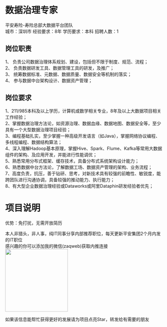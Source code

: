 # 数据治理专家
平安寿险-寿险总部大数据平台团队  
城市：深圳市 经验要求：8年 学历要求：本科  招聘人数：1

## 岗位职责
1、	负责公司数据治理体系规划、建设，包括但不限于制度、规范、流程；   
2、	负责数据研发工具、数据管理工具的研发，及推广；   
3、	统筹数据标准、元数据、数据质量、数据安全等机制的落实；   
4、	参与数据中台架构设计、数据资产管理；

## 岗位要求
1、211/985本科及以上学历，计算机或数学相关专业，8年及以上大数据项目相关工作经验；   
2、掌握数据治理方法论，如资源治理、数据血缘、数据地图、数据安全等，至少具有一个大型数据治理项目经验；   
3、编程基础扎实，至少掌握一种高级开发语言（如Java），掌握网络协议编程、多线程编程、数据结构算法；   
4、深入理解Hadoop基本原理，掌握Hive、Spark、Flume、Kafka等常用大数据组件的架构、及应用开发，并能进行性能调优；   
5、熟悉常用分布式框架、缓存技术，具备分布式系统架构设计能力；   
6、熟悉数据中台方法论，了解数据工场、数据资产管理的架构、业务流程；   
7、高度负责，抗压，善于钻研、思考，对新技术具有较强的前瞻性、敏锐度，能跨团队进行沟通协调，具备较强的推动能力、执行能力；   
8、有大型企业数据治理经验或Dataworks或阿里Dataphin研发经验者优先；

# 项目说明

优势：免打扰，无需开放简历

本人非猎头，非人事，纯IT同事分享内部推荐职位，每天更新平安集团2个月内发的IT职位  
感兴趣的你可以添加我的微信(zaqweb)获取内推连接  
<img src="https://github.com/zaqweb/PA-IT-JOBS/blob/master/WechatICode.jpeg"  height="200" width="200">

如果该信息能帮忙获得更好的发展请为项目点亮Star，转发给有需要的朋友




